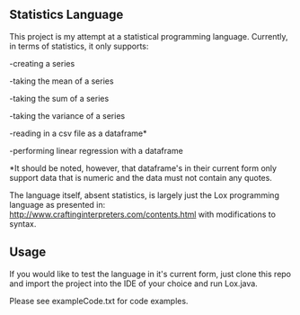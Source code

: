 ## Statistics Language
This project is my attempt at a statistical programming language. Currently, in terms of statistics, it only supports:

-creating a series

-taking the mean of a series

-taking the sum of a series

-taking the variance of a series

-reading in a csv file as a dataframe*

-performing linear regression with a dataframe


*It should be noted, however, that dataframe's in their current form only support data that is numeric and the data must not contain any quotes.

The language itself, absent statistics, is largely just the Lox programming language as presented in: http://www.craftinginterpreters.com/contents.html with modifications to syntax. 


## Usage
If you would like to test the language in it's current form, just clone this repo and import the project into the IDE of your choice and run Lox.java.


Please see exampleCode.txt for code examples.
